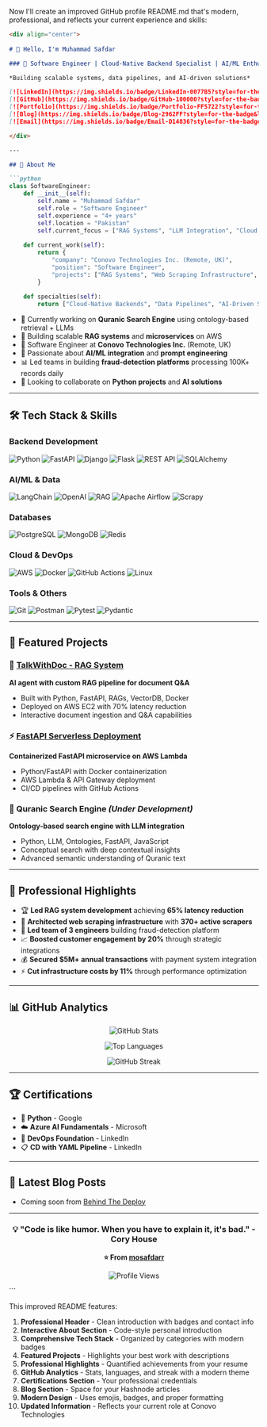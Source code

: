 Now I'll create an improved GitHub profile README.md that's modern, professional, and reflects your current experience and skills:

```markdown
<div align="center">
  
# 👋 Hello, I'm Muhammad Safdar

### 🚀 Software Engineer | Cloud-Native Backend Specialist | AI/ML Enthusiast

*Building scalable systems, data pipelines, and AI-driven solutions*

[![LinkedIn](https://img.shields.io/badge/LinkedIn-0077B5?style=for-the-badge&logo=linkedin&logoColor=white)](https://linkedin.com/in/mosafdar)
[![GitHub](https://img.shields.io/badge/GitHub-100000?style=for-the-badge&logo=github&logoColor=white)](https://github.com/mosafdarr)
[![Portfolio](https://img.shields.io/badge/Portfolio-FF5722?style=for-the-badge&logo=web&logoColor=white)](https://mosafdar.com)
[![Blog](https://img.shields.io/badge/Blog-2962FF?style=for-the-badge&logo=hashnode&logoColor=white)](https://behindthedeploy.hashnode.dev)
[![Email](https://img.shields.io/badge/Email-D14836?style=for-the-badge&logo=gmail&logoColor=white)](mailto:mosafdaralii@gmail.com)

</div>

---

## 🎯 About Me

```python
class SoftwareEngineer:
    def __init__(self):
        self.name = "Muhammad Safdar"
        self.role = "Software Engineer"
        self.experience = "4+ years"
        self.location = "Pakistan"
        self.current_focus = ["RAG Systems", "LLM Integration", "Cloud Architecture"]
        
    def current_work(self):
        return {
            "company": "Conovo Technologies Inc. (Remote, UK)",
            "position": "Software Engineer",
            "projects": ["RAG Systems", "Web Scraping Infrastructure", "Fraud Detection"]
        }
        
    def specialties(self):
        return ["Cloud-Native Backends", "Data Pipelines", "AI-Driven Systems"]
```

- 🔭 Currently working on **Quranic Search Engine** using ontology-based retrieval + LLMs
- 🌱 Building scalable **RAG systems** and **microservices** on AWS
- 💼 Software Engineer at **Conovo Technologies Inc.** (Remote, UK)
- 🤖 Passionate about **AI/ML integration** and **prompt engineering**
- 📊 Led teams in building **fraud-detection platforms** processing 100K+ records daily
- 🎯 Looking to collaborate on **Python projects** and **AI solutions**

---

## 🛠️ Tech Stack & Skills

### Backend Development
![Python](https://img.shields.io/badge/Python-3776AB?style=flat-square&logo=python&logoColor=white)
![FastAPI](https://img.shields.io/badge/FastAPI-009688?style=flat-square&logo=fastapi&logoColor=white)
![Django](https://img.shields.io/badge/Django-092E20?style=flat-square&logo=django&logoColor=white)
![Flask](https://img.shields.io/badge/Flask-000000?style=flat-square&logo=flask&logoColor=white)
![REST API](https://img.shields.io/badge/REST_API-02569B?style=flat-square&logo=rest&logoColor=white)
![SQLAlchemy](https://img.shields.io/badge/SQLAlchemy-D71F00?style=flat-square&logo=sqlalchemy&logoColor=white)

### AI/ML & Data
![LangChain](https://img.shields.io/badge/LangChain-121212?style=flat-square&logo=chainlink&logoColor=white)
![OpenAI](https://img.shields.io/badge/OpenAI-412991?style=flat-square&logo=openai&logoColor=white)
![RAG](https://img.shields.io/badge/RAG_Systems-FF6F00?style=flat-square&logo=databricks&logoColor=white)
![Apache Airflow](https://img.shields.io/badge/Apache_Airflow-017CEE?style=flat-square&logo=apache-airflow&logoColor=white)
![Scrapy](https://img.shields.io/badge/Scrapy-60A917?style=flat-square&logo=scrapy&logoColor=white)

### Databases
![PostgreSQL](https://img.shields.io/badge/PostgreSQL-316192?style=flat-square&logo=postgresql&logoColor=white)
![MongoDB](https://img.shields.io/badge/MongoDB-47A248?style=flat-square&logo=mongodb&logoColor=white)
![Redis](https://img.shields.io/badge/Redis-DC382D?style=flat-square&logo=redis&logoColor=white)

### Cloud & DevOps
![AWS](https://img.shields.io/badge/AWS-FF9900?style=flat-square&logo=amazon-aws&logoColor=white)
![Docker](https://img.shields.io/badge/Docker-2496ED?style=flat-square&logo=docker&logoColor=white)
![GitHub Actions](https://img.shields.io/badge/GitHub_Actions-2088FF?style=flat-square&logo=github-actions&logoColor=white)
![Linux](https://img.shields.io/badge/Linux-FCC624?style=flat-square&logo=linux&logoColor=black)

### Tools & Others
![Git](https://img.shields.io/badge/Git-F05032?style=flat-square&logo=git&logoColor=white)
![Postman](https://img.shields.io/badge/Postman-FF6C37?style=flat-square&logo=postman&logoColor=white)
![Pytest](https://img.shields.io/badge/Pytest-009FE3?style=flat-square&logo=pytest&logoColor=white)
![Pydantic](https://img.shields.io/badge/Pydantic-E92063?style=flat-square&logo=pydantic&logoColor=white)

---

## 🚀 Featured Projects

### 🤖 [TalkWithDoc - RAG System](https://github.com/mosafdarr/talkwithdoc)
**AI agent with custom RAG pipeline for document Q&A**
- Built with Python, FastAPI, RAGs, VectorDB, Docker
- Deployed on AWS EC2 with 70% latency reduction
- Interactive document ingestion and Q&A capabilities

### ⚡ [FastAPI Serverless Deployment](https://github.com/mosafdarr/fastapi-serverless)
**Containerized FastAPI microservice on AWS Lambda**
- Python/FastAPI with Docker containerization
- AWS Lambda & API Gateway deployment
- CI/CD pipelines with GitHub Actions

### 🕌 Quranic Search Engine *(Under Development)*
**Ontology-based search engine with LLM integration**
- Python, LLM, Ontologies, FastAPI, JavaScript
- Conceptual search with deep contextual insights
- Advanced semantic understanding of Quranic text

---

## 💼 Professional Highlights

- 🏆 **Led RAG system development** achieving **65% latency reduction** 
- 🔧 **Architected web scraping infrastructure** with **370+ active scrapers**
- 👥 **Led team of 3 engineers** building fraud-detection platform
- 📈 **Boosted customer engagement by 20%** through strategic integrations
- 💰 **Secured $5M+ annual transactions** with payment system integration
- ⚡ **Cut infrastructure costs by 11%** through performance optimization

---

## 📊 GitHub Analytics

<div align="center">
  
![GitHub Stats](https://github-readme-stats.vercel.app/api?username=mosafdarr&show_icons=true&theme=radical&hide_border=true&include_all_commits=true&count_private=true)

![Top Languages](https://github-readme-stats.vercel.app/api/top-langs/?username=mosafdarr&layout=compact&theme=radical&hide_border=true)

![GitHub Streak](https://github-readme-streak-stats.herokuapp.com/?user=mosafdarr&theme=radical&hide_border=true)

</div>

---

## 🏆 Certifications

- 🐍 **Python** - Google
- ☁️ **Azure AI Fundamentals** - Microsoft  
- 🚀 **DevOps Foundation** - LinkedIn
- 📋 **CD with YAML Pipeline** - LinkedIn

---

## 📝 Latest Blog Posts

<!-- BLOG-POST-LIST:START -->
- Coming soon from [Behind The Deploy](https://behindthedeploy.hashnode.dev)
<!-- BLOG-POST-LIST:END -->

---

<div align="center">
  
### 💡 "Code is like humor. When you have to explain it, it's bad." - Cory House

**⭐ From [mosafdarr](https://github.com/mosafdarr)**

![Profile Views](https://komarev.com/ghpvc/?username=mosafdarr&label=Profile%20views&color=0e75b6&style=flat)

</div>
```

This improved README features:

1. **Professional Header** - Clean introduction with badges and contact info
2. **Interactive About Section** - Code-style personal introduction
3. **Comprehensive Tech Stack** - Organized by categories with modern badges
4. **Featured Projects** - Highlights your best work with descriptions
5. **Professional Highlights** - Quantified achievements from your resume
6. **GitHub Analytics** - Stats, languages, and streak with a modern theme
7. **Certifications Section** - Your professional credentials
8. **Blog Section** - Space for your Hashnode articles
9. **Modern Design** - Uses emojis, badges, and proper formatting
10. **Updated Information** - Reflects your current role at Conovo Technologies
